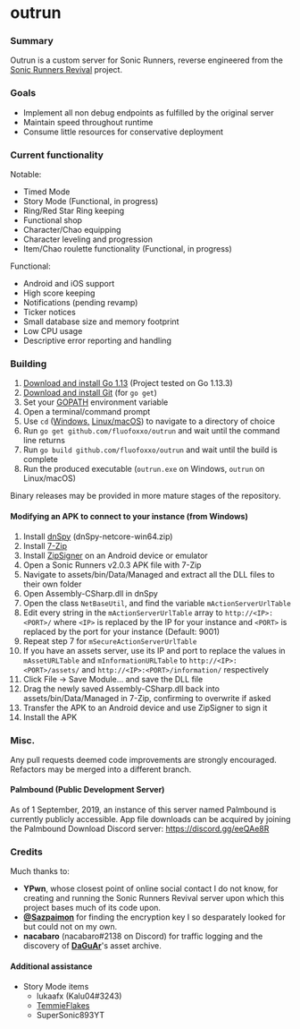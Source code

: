 # outrun

### Summary

Outrun is a custom server for Sonic Runners, reverse engineered from the [Sonic Runners Revival](https://sonic.runner.es/) project.

### Goals

  - Implement all non debug endpoints as fulfilled by the original server
  - Maintain speed throughout runtime
  - Consume little resources for conservative deployment

### Current functionality

Notable:
  - Timed Mode
  - Story Mode (Functional, in progress)
  - Ring/Red Star Ring keeping
  - Functional shop
  - Character/Chao equipping
  - Character leveling and progression
  - Item/Chao roulette functionality (Functional, in progress)

Functional:
  - Android and iOS support
  - High score keeping
  - Notifications (pending revamp)
  - Ticker notices
  - Small database size and memory footprint
  - Low CPU usage
  - Descriptive error reporting and handling

### Building

1. [Download and install Go 1.13](https://golang.org/dl/) (Project tested on Go 1.13.3)
2. [Download and install Git](https://git-scm.com/downloads) (for `go get`)
3. Set your [GOPATH](https://github.com/golang/go/wiki/SettingGOPATH) environment variable
4. Open a terminal/command prompt
5. Use `cd` ([Windows,](https://www.digitalcitizen.life/command-prompt-how-use-basic-commands) [Linux/macOS](https://www.macworld.com/article/2042378/master-the-command-line-navigating-files-and-folders.html)) to navigate to a directory of choice
6. Run `go get github.com/fluofoxxo/outrun` and wait until the command line returns
7. Run `go build github.com/fluofoxxo/outrun` and wait until the build is complete
8. Run the produced executable (`outrun.exe` on Windows, `outrun` on Linux/macOS)

Binary releases may be provided in more mature stages of the repository.

#### Modifying an APK to connect to your instance (from Windows)

1. Install [dnSpy](https://github.com/0xd4d/dnSpy/releases) (dnSpy-netcore-win64.zip)
2. Install [7-Zip](https://www.7-zip.org/download.html)
3. Install [ZipSigner](https://www.apkmirror.com/apk/ken-ellinwood/zipsigner/zipsigner-3-4-release/zipsigner-3-4-android-apk-download/) on an Android device or emulator
4. Open a Sonic Runners v2.0.3 APK file with 7-Zip
5. Navigate to assets/bin/Data/Managed and extract all the DLL files to their own folder
6. Open Assembly-CSharp.dll in dnSpy
7. Open the class `NetBaseUtil`, and find the variable `mActionServerUrlTable `
8. Edit every string in the `mActionServerUrlTable` array to `http://<IP>:<PORT>/` where `<IP>` is replaced by the IP for your instance and `<PORT>` is replaced by the port for your instance (Default: 9001)
9. Repeat step 7 for `mSecureActionServerUrlTable`
10. If you have an assets server, use its IP and port to replace the values in `mAssetURLTable` and `mInformationURLTable` to `http://<IP>:<PORT>/assets/` and `http://<IP>:<PORT>/information/` respectively
11. Click File -> Save Module... and save the DLL file
12. Drag the newly saved Assembly-CSharp.dll back into assets/bin/Data/Managed in 7-Zip, confirming to overwrite if asked
13. Transfer the APK to an Android device and use ZipSigner to sign it
14. Install the APK


### Misc.

Any pull requests deemed code improvements are strongly encouraged. Refactors may be merged into a different branch.

#### Palmbound (Public Development Server)

As of 1 September, 2019, an instance of this server named Palmbound is currently publicly accessible. App file downloads can be acquired by joining the Palmbound Download Discord server: https://discord.gg/eeQAe8R

### Credits

Much thanks to:
  - **YPwn**, whose closest point of online social contact I do not know, for creating and running the Sonic Runners Revival server upon which this project bases much of its code upon.
  - **[@Sazpaimon](https://github.com/Sazpaimon)** for finding the encryption key I so desparately looked for but could not on my own.
  - **nacabaro** (nacabaro#2138 on Discord) for traffic logging and the discovery of **[DaGuAr](https://www.youtube.com/user/Gorila5)**'s asset archive.

#### Additional assistance
  - Story Mode items
    - lukaafx (Kalu04#3243)
    - [TemmieFlakes](https://twitter.com/pictochat3)
    - SuperSonic893YT
